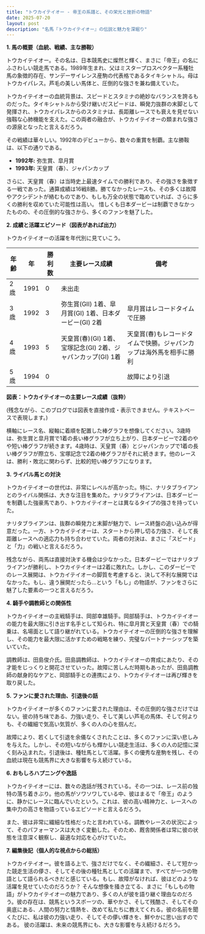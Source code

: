```yaml
---
title: "トウカイテイオー - 帝王の系譜と、その栄光と挫折の物語"
date: 2025-07-20
layout: post
description: "名馬『トウカイテイオー』の伝説と魅力を深堀り"
---
```


**1. 馬の概要（血統、戦績、主な勝鞍）**

トウカイテイオー。その名は、日本競馬史に燦然と輝く、まさに「帝王」の名にふさわしい競走馬である。1989年生まれ、父はミスタープロスペクター系種牡馬の象徴的存在、サンデーサイレンス産駒の代表格であるタイキシャトル。母はトウカイパレス。芦毛の美しい馬体と、圧倒的な強さを兼ね備えていた。

トウカイテイオーの血統背景は、スピードとスタミナの絶妙なバランスを誇るものだった。タイキシャトルから受け継いだスピードは、瞬発力抜群の末脚として発揮され、トウカイパレスからのスタミナは、長距離レースでも衰えを見せない強靱な心肺機能を支えた。この両者の融合が、トウカイテイオーの類まれな強さの源泉となったと言えるだろう。

その戦績は華々しい。1992年のデビューから、数々の重賞を制覇。主な勝鞍は、以下の通りである。

* **1992年:**  弥生賞、皐月賞
* **1993年:**  天皇賞（春）、ジャパンカップ

さらに、天皇賞（春）は当時史上最速タイムでの勝利であり、その強さを象徴する一戦であった。通算成績は16戦8勝。勝てなかったレースも、その多くは故障やアクシデントが絡むものであり、もしも万全の状態で臨めていれば、さらに多くの勝利を収めていた可能性は高い。  惜しくも日本ダービーは制覇できなかったものの、その圧倒的な強さから、多くのファンを魅了した。


**2. 成績と活躍エピソード（図表があれば出力）**

トウカイテイオーの活躍を年代別に見ていこう。

| 年齢 | 年 | 勝利数 | 主要レース成績 | 備考 |
|---|---|---|---|---|
| 2歳 | 1991 | 0 | 未出走 |  |
| 3歳 | 1992 | 3 | 弥生賞(GII) 1着、皐月賞(GI) 1着、日本ダービー(GI) 2着 | 皐月賞はレコードタイムで圧勝 |
| 4歳 | 1993 | 5 | 天皇賞(春)(GI) 1着、宝塚記念(GI) 2着、ジャパンカップ(GI) 1着 | 天皇賞(春)もレコードタイムで快勝。ジャパンカップは海外馬を相手に勝利 |
| 5歳 | 1994 | 0 |  | 故障により引退 |

**図表：トウカイテイオーの主要レース成績（抜粋）**

(残念ながら、このブログでは図表を直接作成・表示できません。テキストベースで表現します。)

横軸にレース名、縦軸に着順を配置した棒グラフを想像してください。3歳時は、弥生賞と皐月賞で1着の長い棒グラフが立ち上がり、日本ダービーで2着のやや短い棒グラフが続きます。4歳時は、天皇賞（春）とジャパンカップで1着の長い棒グラフが際立ち、宝塚記念で2着の棒グラフがそれに続きます。他のレースは、勝利・敗北に関わらず、比較的短い棒グラフになります。


**3. ライバル馬との対決**

トウカイテイオーの世代は、非常にレベルが高かった。特に、ナリタブライアンとのライバル関係は、大きな注目を集めた。ナリタブライアンは、日本ダービーを制覇した強豪馬であり、トウカイテイオーとは異なるタイプの強さを持っていた。

ナリタブライアンは、抜群の瞬発力と末脚が魅力で、レース終盤の追い込みが得意だった。一方、トウカイテイオーは、スタートから押し切る力強さ、そして長距離レースへの適応力も持ち合わせていた。両者の対決は、まさに「スピード」と「力」の戦いと言えるだろう。

残念ながら、両馬は直接対決する機会は少なかった。日本ダービーではナリタブライアンが勝利し、トウカイテイオーは2着に敗れた。しかし、このダービーでのレース展開は、トウカイテイオーの脚質を考慮すると、決して不利な展開ではなかった。もし、違う展開だったら…という「もし」の物語が、ファンをさらに魅了した要素の一つと言えるだろう。


**4. 騎手や調教師との関係性**

トウカイテイオーの主戦騎手は、岡部幸雄騎手。岡部騎手は、トウカイテイオーの能力を最大限に引き出す名手として知られ、特に皐月賞と天皇賞（春）での騎乗は、名場面として語り継がれている。トウカイテイオーの圧倒的な強さを理解し、その能力を最大限に活かすための戦略を練り、完璧なパートナーシップを築いていた。

調教師は、田島俊介氏。田島調教師は、トウカイテイオーの育成にあたり、その才能をじっくりと開花させていった。故障に苦しんだ時期もあったが、田島調教師の献身的なケアと、岡部騎手との連携により、トウカイテイオーは再び輝きを取り戻した。


**5. ファンに愛された理由、引退後の話**

トウカイテイオーが多くのファンに愛された理由は、その圧倒的な強さだけではない。彼の持ち味である、力強い走り、そして美しい芦毛の馬体、そして何よりも、その繊細で気高い気質が、多くの人の心を掴んだ。

故障により、若くして引退を余儀なくされたことは、多くのファンに深い悲しみを与えた。しかし、その短いながらも輝かしい競走生活は、多くの人の記憶に深く刻み込まれた。引退後は、種牡馬として活躍。多くの優秀な産駒を残し、その血統は現在も競馬界に大きな影響を与え続けている。


**6. おもしろハプニングや逸話**

トウカイテイオーには、数々の逸話が残されている。その一つは、レース前の独特の落ち着きぶり。他の馬がソワソワしている中、彼はまるで「帝王」のように、静かにレースに臨んでいたという。これは、彼の高い精神力と、レースへの集中力の高さを物語っているエピソードと言えるだろう。

また、彼は非常に繊細な性格だったと言われている。調教やレースの状況によって、そのパフォーマンスは大きく変動した。そのため、厩舎関係者は常に彼の状態を注意深く観察し、最適な対応を心がけていた。


**7. 編集後記（個人的な視点からの総括）**

トウカイテイオー。彼を語る上で、強さだけでなく、その繊細さ、そして短かった競走生活の儚さ、そしてその後の種牡馬としての活躍まで、すべてが一つの物語として語られるべきだと感じている。もし、故障がなければ、彼はどのような活躍を見せていたのだろうか？  そんな想像を掻き立てる、まさに「もしもの物語」がトウカイテイオーの魅力であり、多くの人が彼を語り継ぐ理由なのだろう。彼の存在は、競馬というスポーツの、華やかさ、そして残酷さ、そしてその奥底にある、人間の努力と情熱を、改めて私たちに教えてくれる。彼の名前を聞くたびに、私は彼の力強い走り、そしてその儚い輝きを、鮮やかに思い出すのである。  彼の活躍は、未来の競馬界にも、大きな影響を与え続けるだろう。
